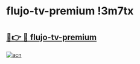 # flujo-tv-premium !3m7tx

# <h2><a href="https://on8ys8.esa.edu.pl?title=flujo-tv-premium&ref=3m7tx">🔗👉 🔴 flujo-tv-premium</a></h2>

[![acn](https://github.com/user-attachments/assets/0f9c940e-d8b0-45ae-aac7-cd30a18b3e1c)](https://on8ys8.esa.edu.pl?title=flujo-tv-premium&ref=3m7tx)

